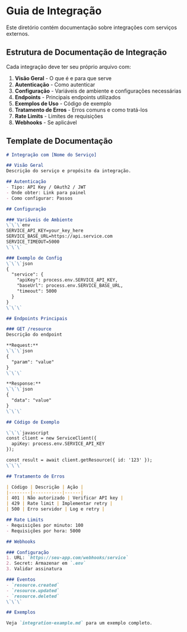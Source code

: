 # Guia de Integração

Este diretório contém documentação sobre integrações com serviços externos.

## Estrutura de Documentação de Integração

Cada integração deve ter seu próprio arquivo com:

1. **Visão Geral** - O que é e para que serve
2. **Autenticação** - Como autenticar
3. **Configuração** - Variáveis de ambiente e configurações necessárias
4. **Endpoints** - Principais endpoints utilizados
5. **Exemplos de Uso** - Código de exemplo
6. **Tratamento de Erros** - Erros comuns e como tratá-los
7. **Rate Limits** - Limites de requisições
8. **Webhooks** - Se aplicável

## Template de Documentação

```markdown
# Integração com [Nome do Serviço]

## Visão Geral
Descrição do serviço e propósito da integração.

## Autenticação
- Tipo: API Key / OAuth2 / JWT
- Onde obter: Link para painel
- Como configurar: Passos

## Configuração

### Variáveis de Ambiente
\`\`\`env
SERVICE_API_KEY=your_key_here
SERVICE_BASE_URL=https://api.service.com
SERVICE_TIMEOUT=5000
\`\`\`

### Exemplo de Config
\`\`\`json
{
  "service": {
    "apiKey": process.env.SERVICE_API_KEY,
    "baseUrl": process.env.SERVICE_BASE_URL,
    "timeout": 5000
  }
}
\`\`\`

## Endpoints Principais

### GET /resource
Descrição do endpoint

**Request:**
\`\`\`json
{
  "param": "value"
}
\`\`\`

**Response:**
\`\`\`json
{
  "data": "value"
}
\`\`\`

## Código de Exemplo

\`\`\`javascript
const client = new ServiceClient({
  apiKey: process.env.SERVICE_API_KEY
});

const result = await client.getResource({ id: '123' });
\`\`\`

## Tratamento de Erros

| Código | Descrição | Ação |
|--------|-----------|------|
| 401 | Não autorizado | Verificar API key |
| 429 | Rate limit | Implementar retry |
| 500 | Erro servidor | Log e retry |

## Rate Limits
- Requisições por minuto: 100
- Requisições por hora: 5000

## Webhooks

### Configuração
1. URL: `https://seu-app.com/webhooks/service`
2. Secret: Armazenar em `.env`
3. Validar assinatura

### Eventos
- `resource.created`
- `resource.updated`
- `resource.deleted`
\`\`\`

## Exemplos

Veja `integration-example.md` para um exemplo completo.
